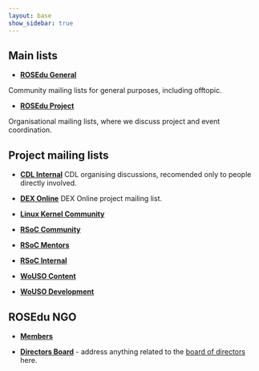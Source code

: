 ```yaml
---
layout: base
show_sidebar: true
---
```

## Main lists 

* **[ROSEdu General](/listinfo/rosedu-general)**
    
Community mailing lists for general purposes, including offtopic.

* **[ROSEdu Project](/listinfo/rosedu-project)**
    
Organisational mailing lists, where we discuss project and event coordination.

## Project mailing lists

* **[CDL Internal](/listinfo/cdl-internal)**
CDL organising discussions, recomended only to people directly involved.

* **[DEX Online](/listinfo/dexonline)**
DEX Online project mailing list.

* **[Linux Kernel Community](/listinfo/firefly)**

* **[RSoC Community](/listinfo/rsoc-community)**

* **[RSoC Mentors](/listinfo/rsoc-mentors)**

* **[RSoC Internal](/listinfo/rsoc-internal)**

* **[WoUSO Content](/listinfo/wouso-content)**

* **[WoUSO Development](/listinfo/wouso-dev)**

## ROSEdu NGO

* **[Members](/listinfo/members)**

* **[Directors Board](/listinfo/consiliu)** - address anything related to the [board of directors](http://rosedu.org/legal/) here.

